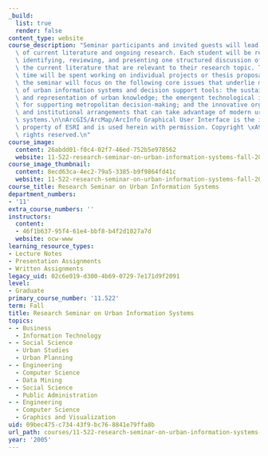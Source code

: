 ```yaml
---
_build:
  list: true
  render: false
content_type: website
course_description: "Seminar participants and invited guests will lead critical discussions\
  \ of current literature and ongoing research. Each student will be responsible for\
  \ identifying, reviewing, and presenting one structured discussion of articles from\
  \ the current literature that are relevant to their research topic. The remaining\
  \ time will be spent working on individual projects or thesis proposals. This fall,\
  \ the seminar will focus on the following core issues that underlie most implementations\
  \ of urban information systems and decision support tools: the sustainable acquisition\
  \ and representation of urban knowledge; the emergent technological infrastructure\
  \ for supporting metropolitan decision-making; and the innovative organizational\
  \ and institutional arrangements that can take advantage of modern urban information\
  \ systems.\n\nArcGIS/ArcMap/ArcInfo Graphical User Interface is the intellectual\
  \ property of ESRI and is used herein with permission. Copyright \xA9 ESRI. All\
  \ rights reserved.\n"
course_image:
  content: 26abdd01-f0c4-02f7-46ed-752b5e978562
  website: 11-522-research-seminar-on-urban-information-systems-fall-2005
course_image_thumbnail:
  content: 8ecd63ca-4ec2-79a5-3385-b9f9864fd41c
  website: 11-522-research-seminar-on-urban-information-systems-fall-2005
course_title: Research Seminar on Urban Information Systems
department_numbers:
- '11'
extra_course_numbers: ''
instructors:
  content:
  - 46f1b637-95f4-61e4-bbf8-b4f2d1027a7d
  website: ocw-www
learning_resource_types:
- Lecture Notes
- Presentation Assignments
- Written Assignments
legacy_uid: 02c6e019-d300-4b69-0729-7e171d9f2091
level:
- Graduate
primary_course_number: '11.522'
term: Fall
title: Research Seminar on Urban Information Systems
topics:
- - Business
  - Information Technology
- - Social Science
  - Urban Studies
  - Urban Planning
- - Engineering
  - Computer Science
  - Data Mining
- - Social Science
  - Public Administration
- - Engineering
  - Computer Science
  - Graphics and Visualization
uid: 09bec475-c734-43f9-bc76-8841e79ffa8b
url_path: courses/11-522-research-seminar-on-urban-information-systems-fall-2005
year: '2005'
---
```

